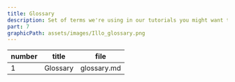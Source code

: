 ```yaml
---
title: Glossary
description: Set of terms we're using in our tutorials you might want to learn more about.
part: 7
graphicPath: assets/images/Illo_glossary.png
---
```


| number | title    | file        |
| ------ | -------- | ----------- |
| 1      | Glossary | glossary.md |
